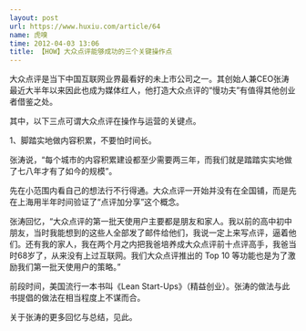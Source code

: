 ```yaml
---
layout: post
url: https://www.huxiu.com/article/64
name: 虎嗅
time: 2012-04-03 13:06
title: 【HOW】大众点评能够成功的三个关键操作点
---
```

大众点评是当下中国互联网业界最看好的未上市公司之一。其创始人兼CEO张涛最近大半年以来因此也成为媒体红人，他打造大众点评的“慢功夫”有值得其他创业者借鉴之处。

其中，以下三点可谓大众点评在操作与运营的关键点。

1、脚踏实地做内容积累，不要怕时间长。

张涛说，“每个城市的内容积累建设都至少需要两三年，而我们就是踏踏实实地做了七八年才有了如今的规模”。

先在小范围内看自己的想法行不行得通。大众点评一开始并没有在全国铺，而是先在上海用半年时间验证了“点评加分享”这个概念。

张涛回忆，“大众点评的第一批天使用户主要都是朋友和家人。我以前的高中初中朋友，当时我能想到的这些人全部发了邮件给他们，我说一定上来写点评，逼着他们。还有我的家人，我在两个月之内把我爸培养成大众点评前十点评高手，我爸当时68岁了，从来没有上过互联网。我们大众点评推出的 Top 10 等功能也是为了激励我们第一批天使用户的策略。”

前段时间，美国流行一本书叫《Lean Start-Ups》（精益创业）。张涛的做法与此书提倡的做法在相当程度上不谋而合。

关于张涛的更多回忆与总结，见此。


